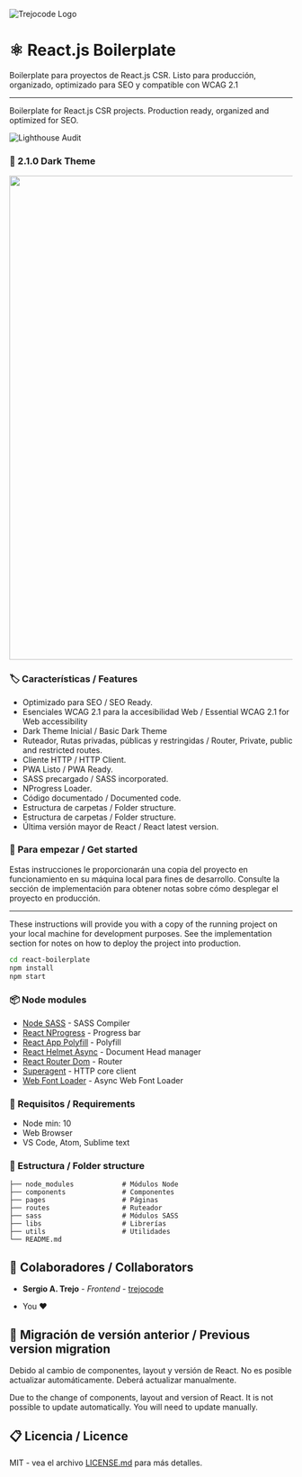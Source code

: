 ![Trejocode Logo](https://res.cloudinary.com/trejocode/image/upload/v1586298449/Trejocode/logo_t0otlj.png)

# ⚛️ React.js Boilerplate
Boilerplate para proyectos de React.js CSR. Listo para producción, organizado, optimizado para SEO y compatible con WCAG 2.1

------------


Boilerplate for React.js CSR projects. Production ready, organized and optimized for SEO.

![Lighthouse Audit](https://res.cloudinary.com/trejocode/image/upload/v1590290688/Screens/100_tjsyob.png)

### 🎉 2.1.0 Dark Theme
<img width="860" src="https://res.cloudinary.com/trejocode/image/upload/v1591892824/Trejocode/darktheme_ghaau5.gif" />


### 🏷️ Características / Features
- Optimizado para SEO / SEO Ready.
- Esenciales WCAG 2.1 para la accesibilidad Web / Essential WCAG 2.1 for Web accessibility
- Dark Theme Inicial / Basic Dark Theme
- Ruteador, Rutas privadas, públicas y restringidas / Router, Private, public and restricted routes.
- Cliente HTTP / HTTP Client.
- PWA Listo / PWA Ready.
- SASS precargado / SASS incorporated.
- NProgress Loader.
- Código documentado / Documented code.
- Estructura de carpetas / Folder structure.
- Estructura de carpetas / Folder structure.
- Última versión mayor de React / React latest version.

### 🚀 Para empezar / Get started
Estas instrucciones le proporcionarán una copia del proyecto en funcionamiento en su máquina local para fines de desarrollo. Consulte la sección de implementación para obtener notas sobre cómo desplegar el proyecto en producción.

------------

These instructions will provide you with a copy of the running project on your local machine for development purposes. See the implementation section for notes on how to deploy the project into production.

```bash
cd react-boilerplate
npm install
npm start
```


### 📦 Node modules
* [Node SASS](https://github.com/sass/node-sass) - SASS Compiler
* [React NProgress](https://github.com/tanem/react-nprogress) - Progress bar
* [React App Polyfill](https://www.npmjs.com/package/react-app-polyfill) - Polyfill
* [React Helmet Async](https://www.npmjs.com/package/react-helmet-async) - Document Head manager
* [React Router Dom](https://www.npmjs.com/package/react-router-dom) - Router
* [Superagent](https://github.com/visionmedia/superagent) - HTTP core client
* [Web Font Loader](https://github.com/typekit/webfontloader) - Async Web Font Loader

### 📐 Requisitos / Requirements
- Node min: 10
- Web Browser
- VS Code, Atom, Sublime text

### 📁 Estructura / Folder structure
	├── node_modules            # Módulos Node
    ├── components              # Componentes
    ├── pages                   # Páginas
	├── routes                  # Ruteador
    ├── sass                    # Módulos SASS
    ├── libs                    # Librerías
	├── utils                   # Utilidades
    └── README.md

## 🤝 Colaboradores / Collaborators

* **Sergio A. Trejo** - *Frontend* - [trejocode](https://github.com/trejocode)
- You ❤

## 📕 Migración de versión anterior / Previous version migration

Debido al cambio de componentes, layout y versión de React. No es posible actualizar automáticamente. Deberá actualizar manualmente.

Due to the change of components, layout and version of React. It is not possible to update automatically. You will need to update manually.

## 📋 Licencia / Licence

MIT - vea el archivo [LICENSE.md](LICENSE.md) para más detalles.
